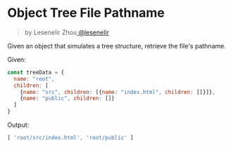 <h1>Object Tree File Pathname</h1>

<blockquote><p>by Lesenelir Zhou<a href="https://github.com/lesenelir" target="_blank"> @lesenelir </a></p></blockquote>

Given an object that simulates a tree structure, retrieve the file's pathname.

Given:
```js
const treeData = {
  name: "root",
  children: [
    {name: "src", children: [{name: "index.html", children: []}]},
    {name: "public", children: []}
  ]
}
```

Output:
```js
[ 'root/src/index.html', 'root/public' ]
```
